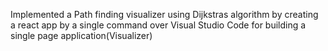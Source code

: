 Implemented a Path finding visualizer using Dijkstras algorithm by
creating a react app by a single command over Visual Studio Code
for building a single page application(Visualizer)
